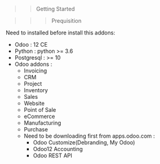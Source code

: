 >> Getting Started

>>> Prequisition

Need to installed before install this addons:
* Odoo : 12 CE
* Python : python >= 3.6
* Postgresql : >= 10
* Odoo addons :
  * Invoicing
  * CRM
  * Project
  * Inventory
  * Sales
  * Website
  * Point of Sale
  * eCommerce
  * Manufacturing
  * Purchase
  * Need to be downloading first from apps.odoo.com : 
    * Odoo Customize(Debranding, My Odoo)
    * Odoo12 Accounting 
    * Odoo REST API
